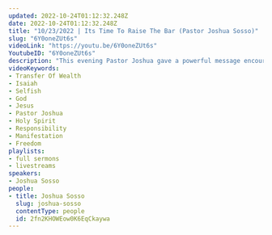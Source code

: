 ```yaml
---
updated: 2022-10-24T01:12:32.248Z
date: 2022-10-24T01:12:32.248Z
title: "10/23/2022 | Its Time To Raise The Bar (Pastor Joshua Sosso)"
slug: "6Y0oneZUt6s"
videoLink: "https://youtu.be/6Y0oneZUt6s"
YoutubeID: "6Y0oneZUt6s"
description: "This evening Pastor Joshua gave a powerful message encouraging us to step out of our comfort zone, to check the motives of our hearts. Are we in this move of God for our own personal gain? Are we missing the point of this whole move because of our own wants? Isaiah 61:1 tells us that we are all anointed to proclaim his good news, to bring good news to the less fortunate, bind up the brokenhearted to proclaim freedom for the enslaved. It is time to raise the bar for ourselves, we can no longer be comfortable coasting off the obedience of our ancestors who dedicated this land to our Lord God. When are focus is on manifesting the Kingdom of God all our desires will flow to us without us even realizing it. Remember as kings we have a responsibility to look after the kingdom we have been given. Will we be trusted with what has been given to us or would we just be wasting our Lords time? Anything less than our full submission is not worthy for God. Generations have been passed up because they grew content with what they have. They no longer sought after the Kingdom of God but only after their own gains. Its time for us to break out of that selfish mentality. This generation will not be passed up like previous generations. Lets make the necessary changes and ask the Holy Spirit for gradience to get this move rolling with great momentum.  This sermon was delivered by Pastor Joshua Sosso at Freedom Fellowship Church International on October 23, 2022.\n"
videoKeywords:
- Transfer Of Wealth
- Isaiah 
- Selfish
- God
- Jesus
- Pastor Joshua
- Holy Spirit
- Responsibility
- Manifestation
- Freedom
playlists:
- full sermons
- livestreams
speakers:
- Joshua Sosso
people:
- title: Joshua Sosso
  slug: joshua-sosso
  contentType: people
  id: 2fn2KHOWEow0K6EqCkaywa
---
```

